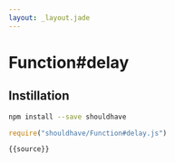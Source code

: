 ```yaml
---
layout: _layout.jade
---
```


# Function#delay

## Instillation

```sh
npm install --save shouldhave
```

```js
require("shouldhave/Function#delay.js")
```

```js
{{source}}
```